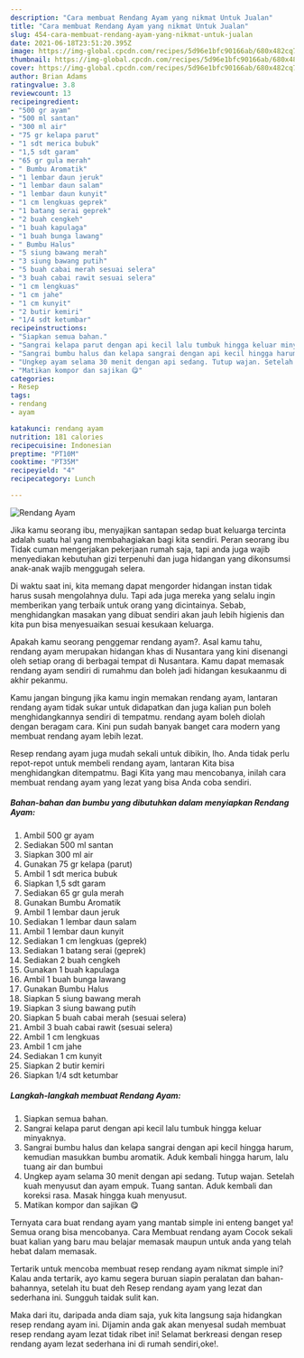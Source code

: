 ```yaml
---
description: "Cara membuat Rendang Ayam yang nikmat Untuk Jualan"
title: "Cara membuat Rendang Ayam yang nikmat Untuk Jualan"
slug: 454-cara-membuat-rendang-ayam-yang-nikmat-untuk-jualan
date: 2021-06-18T23:51:20.395Z
image: https://img-global.cpcdn.com/recipes/5d96e1bfc90166ab/680x482cq70/rendang-ayam-foto-resep-utama.jpg
thumbnail: https://img-global.cpcdn.com/recipes/5d96e1bfc90166ab/680x482cq70/rendang-ayam-foto-resep-utama.jpg
cover: https://img-global.cpcdn.com/recipes/5d96e1bfc90166ab/680x482cq70/rendang-ayam-foto-resep-utama.jpg
author: Brian Adams
ratingvalue: 3.8
reviewcount: 13
recipeingredient:
- "500 gr ayam"
- "500 ml santan"
- "300 ml air"
- "75 gr kelapa parut"
- "1 sdt merica bubuk"
- "1,5 sdt garam"
- "65 gr gula merah"
- " Bumbu Aromatik"
- "1 lembar daun jeruk"
- "1 lembar daun salam"
- "1 lembar daun kunyit"
- "1 cm lengkuas geprek"
- "1 batang serai geprek"
- "2 buah cengkeh"
- "1 buah kapulaga"
- "1 buah bunga lawang"
- " Bumbu Halus"
- "5 siung bawang merah"
- "3 siung bawang putih"
- "5 buah cabai merah sesuai selera"
- "3 buah cabai rawit sesuai selera"
- "1 cm lengkuas"
- "1 cm jahe"
- "1 cm kunyit"
- "2 butir kemiri"
- "1/4 sdt ketumbar"
recipeinstructions:
- "Siapkan semua bahan."
- "Sangrai kelapa parut dengan api kecil lalu tumbuk hingga keluar minyaknya."
- "Sangrai bumbu halus dan kelapa sangrai dengan api kecil hingga harum, kemudian masukkan bumbu aromatik. Aduk kembali hingga harum, lalu tuang air dan bumbui"
- "Ungkep ayam selama 30 menit dengan api sedang. Tutup wajan. Setelah kuah menyusut dan ayam empuk. Tuang santan. Aduk kembali dan koreksi rasa. Masak hingga kuah menyusut."
- "Matikan kompor dan sajikan 😋"
categories:
- Resep
tags:
- rendang
- ayam

katakunci: rendang ayam 
nutrition: 181 calories
recipecuisine: Indonesian
preptime: "PT10M"
cooktime: "PT35M"
recipeyield: "4"
recipecategory: Lunch

---
```



![Rendang Ayam](https://img-global.cpcdn.com/recipes/5d96e1bfc90166ab/680x482cq70/rendang-ayam-foto-resep-utama.jpg)

Jika kamu seorang ibu, menyajikan santapan sedap buat keluarga tercinta adalah suatu hal yang membahagiakan bagi kita sendiri. Peran seorang ibu Tidak cuman mengerjakan pekerjaan rumah saja, tapi anda juga wajib menyediakan kebutuhan gizi terpenuhi dan juga hidangan yang dikonsumsi anak-anak wajib menggugah selera.

Di waktu  saat ini, kita memang dapat mengorder hidangan instan tidak harus susah mengolahnya dulu. Tapi ada juga mereka yang selalu ingin memberikan yang terbaik untuk orang yang dicintainya. Sebab, menghidangkan masakan yang dibuat sendiri akan jauh lebih higienis dan kita pun bisa menyesuaikan sesuai kesukaan keluarga. 



Apakah kamu seorang penggemar rendang ayam?. Asal kamu tahu, rendang ayam merupakan hidangan khas di Nusantara yang kini disenangi oleh setiap orang di berbagai tempat di Nusantara. Kamu dapat memasak rendang ayam sendiri di rumahmu dan boleh jadi hidangan kesukaanmu di akhir pekanmu.

Kamu jangan bingung jika kamu ingin memakan rendang ayam, lantaran rendang ayam tidak sukar untuk didapatkan dan juga kalian pun boleh menghidangkannya sendiri di tempatmu. rendang ayam boleh diolah dengan beragam cara. Kini pun sudah banyak banget cara modern yang membuat rendang ayam lebih lezat.

Resep rendang ayam juga mudah sekali untuk dibikin, lho. Anda tidak perlu repot-repot untuk membeli rendang ayam, lantaran Kita bisa menghidangkan ditempatmu. Bagi Kita yang mau mencobanya, inilah cara membuat rendang ayam yang lezat yang bisa Anda coba sendiri.

<!--inarticleads1-->

##### Bahan-bahan dan bumbu yang dibutuhkan dalam menyiapkan Rendang Ayam:

1. Ambil 500 gr ayam
1. Sediakan 500 ml santan
1. Siapkan 300 ml air
1. Gunakan 75 gr kelapa (parut)
1. Ambil 1 sdt merica bubuk
1. Siapkan 1,5 sdt garam
1. Sediakan 65 gr gula merah
1. Gunakan  Bumbu Aromatik
1. Ambil 1 lembar daun jeruk
1. Sediakan 1 lembar daun salam
1. Ambil 1 lembar daun kunyit
1. Sediakan 1 cm lengkuas (geprek)
1. Sediakan 1 batang serai (geprek)
1. Sediakan 2 buah cengkeh
1. Gunakan 1 buah kapulaga
1. Ambil 1 buah bunga lawang
1. Gunakan  Bumbu Halus
1. Siapkan 5 siung bawang merah
1. Siapkan 3 siung bawang putih
1. Siapkan 5 buah cabai merah (sesuai selera)
1. Ambil 3 buah cabai rawit (sesuai selera)
1. Ambil 1 cm lengkuas
1. Ambil 1 cm jahe
1. Sediakan 1 cm kunyit
1. Siapkan 2 butir kemiri
1. Siapkan 1/4 sdt ketumbar




<!--inarticleads2-->

##### Langkah-langkah membuat Rendang Ayam:

1. Siapkan semua bahan.
1. Sangrai kelapa parut dengan api kecil lalu tumbuk hingga keluar minyaknya.
1. Sangrai bumbu halus dan kelapa sangrai dengan api kecil hingga harum, kemudian masukkan bumbu aromatik. Aduk kembali hingga harum, lalu tuang air dan bumbui
1. Ungkep ayam selama 30 menit dengan api sedang. Tutup wajan. Setelah kuah menyusut dan ayam empuk. Tuang santan. Aduk kembali dan koreksi rasa. Masak hingga kuah menyusut.
1. Matikan kompor dan sajikan 😋




Ternyata cara buat rendang ayam yang mantab simple ini enteng banget ya! Semua orang bisa mencobanya. Cara Membuat rendang ayam Cocok sekali buat kalian yang baru mau belajar memasak maupun untuk anda yang telah hebat dalam memasak.

Tertarik untuk mencoba membuat resep rendang ayam nikmat simple ini? Kalau anda tertarik, ayo kamu segera buruan siapin peralatan dan bahan-bahannya, setelah itu buat deh Resep rendang ayam yang lezat dan sederhana ini. Sungguh taidak sulit kan. 

Maka dari itu, daripada anda diam saja, yuk kita langsung saja hidangkan resep rendang ayam ini. Dijamin anda gak akan menyesal sudah membuat resep rendang ayam lezat tidak ribet ini! Selamat berkreasi dengan resep rendang ayam lezat sederhana ini di rumah sendiri,oke!.

